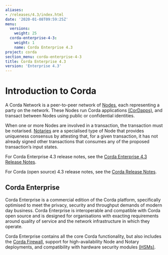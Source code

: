 ```yaml
---
aliases:
- /releases/4.3/index.html
date: '2020-01-08T09:59:25Z'
menu:
  versions:
    weight: 25
  corda-enterprise-4-3:
    weight: 1
    name: Corda Enterprise 4.3
project: corda
section_menu: corda-enterprise-4-3
title: Corda Enterprise 4.3
version: 'Enterprise 4.3'
---
```



# Introduction to Corda

A Corda Network is a peer-to-peer network of [Nodes](../../../../../en/platform/corda/4.3/enterprise/corda-nodes-index.md), each representing a party on the network.
These Nodes run Corda applications [(CorDapps)](../../../../../en/platform/corda/4.3/enterprise/building-a-cordapp-index.md), and transact between Nodes using public or
confidential identities.

When one or more Nodes are involved in a transaction, the transaction must be notarised. [Notaries](../../../../../en/platform/corda/4.3/enterprise/running-a-notary.md) are a specialised type
of Node that provides uniqueness consensus by attesting that, for a given transaction, it has not already signed other
transactions that consumes any of the proposed transaction’s input states.

For Corda Enterprise 4.3 release notes, see the [Corda Enterprise 4.3 Release Notes](../../../../../en/platform/corda/4.3/enterprise/release-notes-enterprise.md).

For Corda (open source) 4.3 release notes, see the [Corda Release Notes](../../../../../en/platform/corda/4.3/open-source/release-notes.md).

## Corda Enterprise

Corda Enterprise is a commercial edition of the Corda platform, specifically optimised to meet the privacy, security and
throughput demands of modern day business. Corda Enterprise is interoperable and compatible with Corda open source and
is designed for organisations with exacting requirements around quality of service and the network infrastructure in
which they operate.

Corda Enterprise contains all the core Corda functionality, but also includes the [Corda Firewall](../../../../../en/platform/corda/4.3/enterprise/corda-firewall-component.md),
support for high-availability Node and Notary deployments, and compatibility with hardware security modules [(HSMs)](../../../../../en/platform/corda/4.3/enterprise/cryptoservice-configuration.md).
